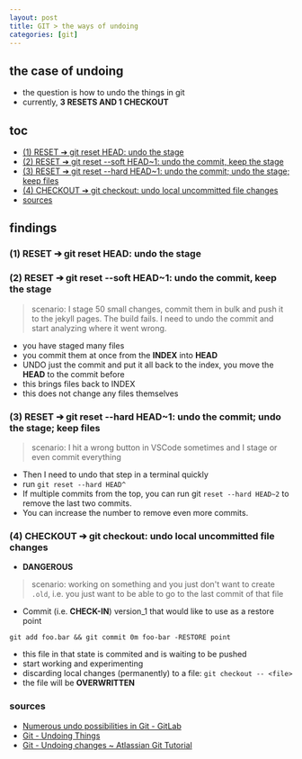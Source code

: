```yaml
---
layout: post
title: GIT > the ways of undoing
categories: [git]
---
```

## the case	of undoing
* the question is how to undo the things in git
* currently, **3 RESETS AND 1 CHECKOUT**

## toc
<!-- TOC -->

- [(1) RESET ➔ git reset HEAD: undo the stage](#1-reset-%E2%9E%94-git-reset-head-undo-the-stage)
- [(2) RESET ➔ git reset --soft HEAD~1: undo the commit, keep the stage](#2-reset-%E2%9E%94-git-reset---soft-head1-undo-the-commit-keep-the-stage)
- [(3) RESET ➔ git reset --hard HEAD~1: undo the commit; undo the stage; keep files](#3-reset-%E2%9E%94-git-reset---hard-head1-undo-the-commit-undo-the-stage-keep-files)
- [(4) CHECKOUT ➔ git checkout: undo local uncommitted file changes](#4-checkout-%E2%9E%94-git-checkout-undo-local-uncommitted-file-changes)
- [sources](#sources)

<!-- /TOC -->

## findings

### (1) RESET ➔ git reset HEAD: undo the stage

### (2) RESET ➔ git reset --soft HEAD~1: undo the commit, keep the stage

> scenario: I stage 50 small changes, commit them in bulk and push it to the jekyll pages. The build fails. I need to undo the commit and start analyzing where it went wrong. 

* you have staged many files
* you commit them at once from the **INDEX** into **HEAD**
* UNDO just the commit and put it all back to the index, you move the **HEAD** to the commit before
* this brings files back to INDEX
* this does not change any files themselves


### (3) RESET ➔ git reset --hard HEAD~1: undo the commit; undo the stage; keep files 

> scenario: I hit a wrong button in VSCode sometimes and I stage or even commit everything

* Then I need to undo that step in a terminal quickly
* run `git reset --hard HEAD^` 
* If multiple commits from the top, you can run git `reset --hard HEAD~2` to remove the last two commits. 
* You can increase the number to remove even more commits.

###  (4) CHECKOUT ➔ git checkout: undo local uncommitted file changes
* **DANGEROUS**

>scenario: working on something and you just don't want to create `.old`, i.e. you just want to be able to go to the last commit of that file

* Commit (i.e. **CHECK-IN**) version_1 that would like to use as a restore point

```
git add foo.bar && git commit 0m foo-bar -RESTORE point
```

* this file in that state is commited and is waiting to be pushed
* start working and experimenting
* discarding local changes (permanently) to a file: `git checkout -- <file>`
* the file will be **OVERWRITTEN**

### sources
* [Numerous undo possibilities in Git - GitLab](https://docs.gitlab.com/ee/topics/git/numerous_undo_possibilities_in_git/)
* [Git - Undoing Things](https://git-scm.com/book/en/v2/Git-Basics-Undoing-Things)
* [Git - Undoing changes ~ Atlassian Git Tutorial](https://www.atlassian.com/git/tutorials/undoing-changes)